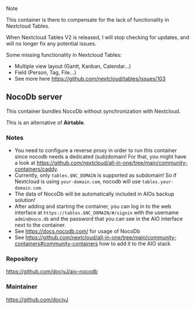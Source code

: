 > [!NOTE]
> This container is there to compensate for the lack of functionality in Nextcloud Tables.
>
> When Nextcloud Tables V2 is released, I will stop checking for updates, and will no longer fix any potential issues.
>
> Some missing functionality in Nextcloud Tables:
> - Multiple view layout (Gantt, Kanban, Calendar...)
> - Field (Person, Tag, File...)
> - See more here https://github.com/nextcloud/tables/issues/103 

## NocoDb server
This container bundles NocoDb without synchronization with Nextcloud.

This is an alternative of **Airtable**.

### Notes
- You need to configure a reverse proxy in order to run this container since nocodb needs a dedicated (sub)domain! For that, you might have a look at https://github.com/nextcloud/all-in-one/tree/main/community-containers/caddy.
- Currently, only `tables.$NC_DOMAIN` is supported as subdomain! So if Nextcloud is using `your-domain.com`, nocodb will use `tables.your-domain.com`.
- The data of NocoDb will be automatically included in AIOs backup solution!
- After adding and starting the container, you can log in to the web interface at `https://tables.$NC_DOMAIN/#/signin` with the username `admin@noco.db` and the password that you can see in the AIO interface next to the container. 
- See https://docs.nocodb.com/ for usage of NocoDb
- See https://github.com/nextcloud/all-in-one/tree/main/community-containers#community-containers how to add it to the AIO stack

### Repository
https://github.com/docjyJ/aio-nocodb

### Maintainer
https://github.com/docjyJ

